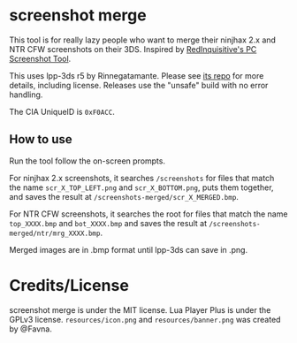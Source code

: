 # screenshot merge
This tool is for really lazy people who want to merge their ninjhax 2.x and NTR CFW screenshots on their 3DS. Inspired by [RedInquisitive's PC Screenshot Tool](https://github.com/RedInquisitive/Screenshot-Tool).

This uses lpp-3ds r5 by Rinnegatamante. Please see [its repo](https://github.com/Rinnegatamante/lpp-3ds) for more details, including license. Releases use the "unsafe" build with no error handling.

The CIA UniqueID is `0xF0ACC`.

## How to use
Run the tool follow the on-screen prompts.

For ninjhax 2.x screenshots, it searches `/screenshots` for files that match the name `scr_X_TOP_LEFT.png` and `scr_X_BOTTOM.png`, puts them together, and saves the result at `/screenshots-merged/scr_X_MERGED.bmp`.

For NTR CFW screenshots, it searches the root for files that match the name `top_XXXX.bmp` and `bot_XXXX.bmp` and saves the result at `/screenshots-merged/ntr/mrg_XXXX.bmp`.

Merged images are in .bmp format until lpp-3ds can save in .png.

# Credits/License
screenshot merge is under the MIT license. Lua Player Plus is under the GPLv3 license. `resources/icon.png` and `resources/banner.png` was created by @Favna.